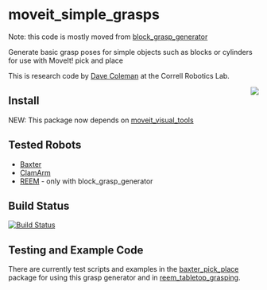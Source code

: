 moveit_simple_grasps
====================

Note: this code is mostly moved from [block_grasp_generator](https://github.com/davetcoleman/block_grasp_generator)

Generate basic grasp poses for simple objects such as blocks or cylinders for use with MoveIt! pick and place

This is research code by [Dave Coleman](http://davetcoleman.com) at the Correll Robotics Lab. 

<img align="right" src="https://raw.github.com/davetcoleman/moveit_visual_tools/hydro-devel/resources/demo.png" />

## Install

NEW: This package now depends on [moveit_visual_tools](https://github.com/davetcoleman/moveit_visual_tools)

## Tested Robots

 - [Baxter](https://github.com/davetcoleman/baxter)
 - [ClamArm](https://github.com/davetcoleman/clam)
 - [REEM](http://wiki.ros.org/Robots/REEM) - only with block_grasp_generator

## Build Status

[![Build Status](https://travis-ci.org/davetcoleman/moveit_simple_grasps.png?branch=hydro-devel)](https://travis-ci.org/davetcoleman/moveit_simple_grasps)

## Testing and Example Code

There are currently test scripts and examples in the [baxter_pick_place](https://github.com/davetcoleman/baxter/tree/hydro-devel/baxter_pick_place) package for using this grasp generator and in [reem_tabletop_grasping](https://github.com/pal-robotics/reem_tabletop_grasping).
